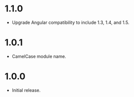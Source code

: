 # 1.1.0

* Upgrade Angular compatibility to include 1.3, 1.4, and 1.5.

# 1.0.1

* CamelCase module name.

# 1.0.0

* Initial release.
